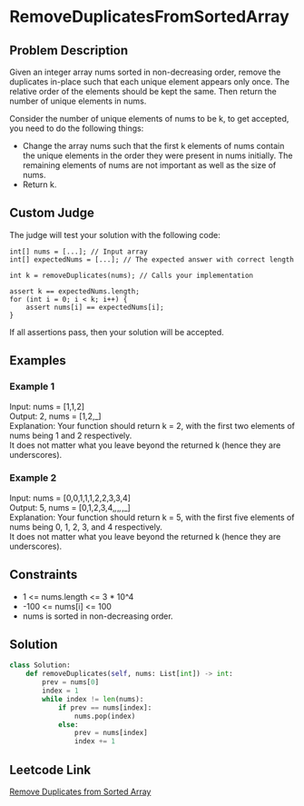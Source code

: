 # RemoveDuplicatesFromSortedArray

## Problem Description
Given an integer array nums sorted in non-decreasing order, remove the duplicates in-place such that each unique element appears only once. The relative order of the elements should be kept the same. Then return the number of unique elements in nums.<br>

Consider the number of unique elements of nums to be k, to get accepted, you need to do the following things:<br>

- Change the array nums such that the first k elements of nums contain the unique elements in the order they were present in nums initially. The remaining elements of nums are not important as well as the size of nums.<br>
- Return k.<br>

## Custom Judge
The judge will test your solution with the following code:
```
int[] nums = [...]; // Input array
int[] expectedNums = [...]; // The expected answer with correct length

int k = removeDuplicates(nums); // Calls your implementation

assert k == expectedNums.length;
for (int i = 0; i < k; i++) {
    assert nums[i] == expectedNums[i];
}
```
If all assertions pass, then your solution will be accepted.<br>

## Examples
### Example 1
Input: nums = [1,1,2]<br>
Output: 2, nums = [1,2,_]<br>
Explanation: Your function should return k = 2, with the first two elements of nums being 1 and 2 respectively.<br>
It does not matter what you leave beyond the returned k (hence they are underscores).<br>

### Example 2
Input: nums = [0,0,1,1,1,2,2,3,3,4]<br>
Output: 5, nums = [0,1,2,3,4,_,_,_,_,_]<br>
Explanation: Your function should return k = 5, with the first five elements of nums being 0, 1, 2, 3, and 4 respectively.<br>
It does not matter what you leave beyond the returned k (hence they are underscores).<br>

## Constraints
- 1 <= nums.length <= 3 * 10^4
- -100 <= nums[i] <= 100
- nums is sorted in non-decreasing order.

## Solution
```python
class Solution:
    def removeDuplicates(self, nums: List[int]) -> int:
        prev = nums[0]
        index = 1
        while index != len(nums):
            if prev == nums[index]:
                nums.pop(index)
            else:
                prev = nums[index]
                index += 1
```

## Leetcode Link
[Remove Duplicates from Sorted Array](https://leetcode.com/problems/remove-duplicates-from-sorted-array/)
